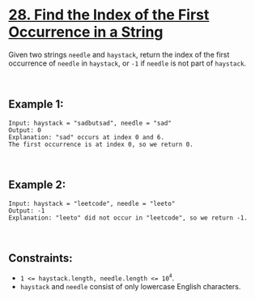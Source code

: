 # [28. Find the Index of the First Occurrence in a String](https://leetcode.com/problems/find-the-index-of-the-first-occurrence-in-a-string)

Given two strings `needle` and `haystack`, return the index of the first occurrence of `needle` in `haystack`, or `-1` if `needle` is not part of `haystack`.

<br />

## Example 1:
```
Input: haystack = "sadbutsad", needle = "sad"
Output: 0
Explanation: "sad" occurs at index 0 and 6.
The first occurrence is at index 0, so we return 0.
```

<br />

## Example 2:
```
Input: haystack = "leetcode", needle = "leeto"
Output: -1
Explanation: "leeto" did not occur in "leetcode", so we return -1.
```

<br />

## Constraints:
- `1 <= haystack.length, needle.length <= 10`<sup>`4`</sup>.
- `haystack` and `needle` consist of only lowercase English characters.
